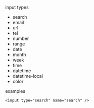 input types

* search
* email
* url
* tel
* number
* range
* date
* month
* week
* time
* datetime
* datetime-local
* color

examples

`<input type="search" name="search" />`
